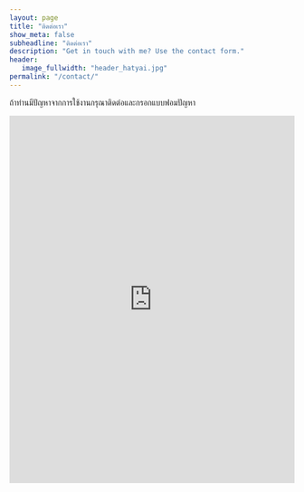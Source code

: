 ```yaml
---
layout: page
title: "ติดต่อเรา"
show_meta: false
subheadline: "ติดต่อเรา"
description: "Get in touch with me? Use the contact form."
header:
   image_fullwidth: "header_hatyai.jpg"
permalink: "/contact/"
---
```

ถ้าท่านมีปัญหาจากการใช้งานกรุณาติดต่อและกรอกแบบฟอมปัญหา

<div class="panel">
<iframe width="100%" height="650" frameborder="0" scrolling="no" src="https://phlowmedia.wufoo.com/embed/z7x3k1/"></iframe>
</div>



